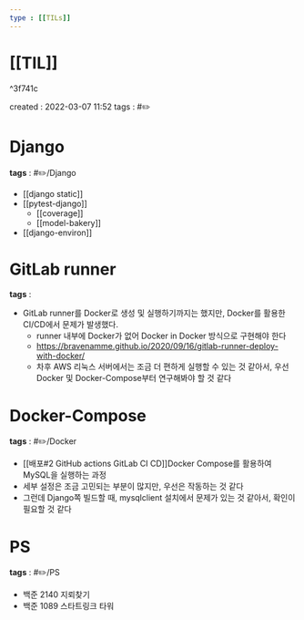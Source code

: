 ```yaml
---
type : [[TILs]]
---
```


# [[TIL]]

^3f741c

created : 2022-03-07 11:52
tags : #✏️

# Django
**tags** : #✏️/Django 
- [[django static]]
- [[pytest-django]]
	- [[coverage]]
	- [[model-bakery]]
- [[django-environ]]

# GitLab runner
**tags** : 
- GitLab runner를 Docker로 생성 및 실행하기까지는 했지만, Docker를 활용한 CI/CD에서 문제가 발생했다.
	- runner 내부에 Docker가 없어 Docker in Docker 방식으로 구현해야 한다
	- https://bravenamme.github.io/2020/09/16/gitlab-runner-deploy-with-docker/
	- 차후 AWS 리눅스 서버에서는 조금 더 편하게 실행할 수 있는 것 같아서, 우선 Docker 및 Docker-Compose부터 연구해봐야 할 것 같다

# Docker-Compose
**tags** : #✏️/Docker  
- [[배포#2 GitHub actions GitLab CI CD]]Docker Compose를 활용하여  MySQL을 실행하는 과정
- 세부 설정은 조금 고민되는 부분이 많지만, 우선은 작동하는 것 같다
- 그런데 Django쪽 빌드할 때, mysqlclient 설치에서 문제가 있는 것 같아서, 확인이 필요할 것 같다

# PS
**tags** : #✏️/PS 
- 백준 2140 지뢰찾기
- 백준 1089 스타트링크 타워